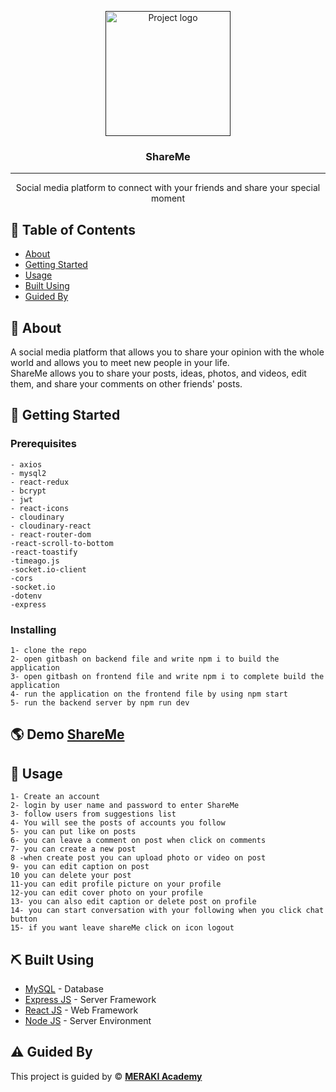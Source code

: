 <p align="center">
  <a href="" rel="noopener">
 <img width=200px height=200px src="https://res.cloudinary.com/dvg9eijgb/image/upload/v1645002900/su1xnqw4k9jxcaxmyuwu.png" alt="Project logo"></a>
</p>

<h3 align="center">ShareMe</h3>

---

<p align="center"> Social media platform to connect with your friends and share your special moment
    <br> 
</p>

## 📝 Table of Contents

- [About](#about)
- [Getting Started](#getting_started)
- [Usage](#usage)
- [Built Using](#built_using)
- [Guided By](#guided_by)

## 🧐 About <a name = "about"></a>

A social media platform that allows you to share your opinion with the whole world and allows you to meet new people in your life.
<br>
ShareMe allows you to share your posts, ideas, photos, and videos, edit them, and share your comments on other friends' posts.

## 🏁 Getting Started <a name = "getting_started"></a>

### Prerequisites

```
- axios
- mysql2
- react-redux
- bcrypt
- jwt
- react-icons
- cloudinary
- cloudinary-react
- react-router-dom
-react-scroll-to-bottom
-react-toastify
-timeago.js
-socket.io-client
-cors
-socket.io
-dotenv
-express

```

### Installing

```
1- clone the repo
2- open gitbash on backend file and write npm i to build the application
3- open gitbash on frontend file and write npm i to complete build the application
4- run the application on the frontend file by using npm start
5- run the backend server by npm run dev

```
## 🌎 Demo <a name="Demo"></a> **[ShareMe](https://sharee-mee.netlify.app/)**



## 🎈 Usage <a name="usage"></a>

```
1- Create an account
2- login by user name and password to enter ShareMe
3- follow users from suggestions list
4- You will see the posts of accounts you follow
5- you can put like on posts
6- you can leave a comment on post when click on comments
7- you can create a new post
8 -when create post you can upload photo or video on post
9- you can edit caption on post
10 you can delete your post
11-you can edit profile picture on your profile
12-you can edit cover photo on your profile
13- you can also edit caption or delete post on profile
14- you can start conversation with your following when you click chat button
15- if you want leave shareMe click on icon logout

```

## ⛏️ Built Using <a name = "built_using"></a>

- [MySQL](https://www.mysql.com/) - Database
- [Express JS](https://expressjs.com/) - Server Framework
- [React JS](https://https://reactjs.org/) - Web Framework
- [Node JS](https://nodejs.org/en/) - Server Environment

## ⚠️ Guided By <a name = "guided_by"></a>

This project is guided by ©️ **[MERAKI Academy](https://www.meraki-academy.org)**
